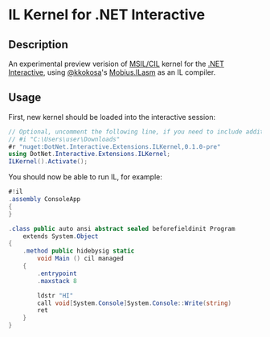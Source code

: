 # IL Kernel for .NET Interactive

## Description

An experimental preview verision of [MSIL/CIL](https://en.wikipedia.org/wiki/Common_Intermediate_Language) kernel for the [.NET Interactive](https://github.com/dotnet/interactive), using [@kkokosa](https://github.com/kkokosa)'s [Mobius.ILasm](https://github.com/kkokosa/Mobius.ILasm) as an IL compiler.

## Usage

First, new kernel should be loaded into the interactive session:

```csharp
// Optional, uncomment the following line, if you need to include additional paths to reference libraries from.
// #i "C:\Users\user\Downloads"
#r "nuget:DotNet.Interactive.Extensions.ILKernel,0.1.0-pre"
using DotNet.Interactive.Extensions.ILKernel;
ILKernel().Activate();
```

You should now be able to run IL, for example:

```csharp
#!il
.assembly ConsoleApp
{
}

.class public auto ansi abstract sealed beforefieldinit Program
    extends System.Object
{
    .method public hidebysig static
        void Main () cil managed
    {
        .entrypoint
        .maxstack 8

        ldstr "HI"
        call void[System.Console]System.Console::Write(string)
        ret
    }
}
```
